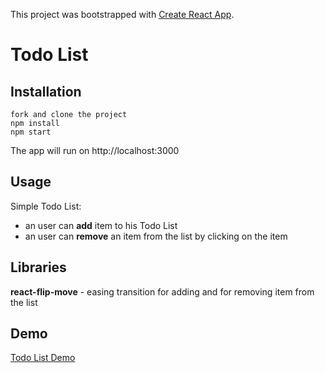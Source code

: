 This project was bootstrapped with [Create React App](https://github.com/facebook/create-react-app).

# Todo List


## Installation
```
fork and clone the project
npm install
npm start
```
The app will run on http://localhost:3000

## Usage
Simple Todo List: 
- an user can **add** item to his Todo List
- an user can **remove** an item from the list by clicking on the item 

## Libraries 
**react-flip-move** - easing  transition for adding and for removing item from the list

## Demo
[Todo List Demo](https://github.com/diautzi/ToDoList/blob/master/Demo.mov)
